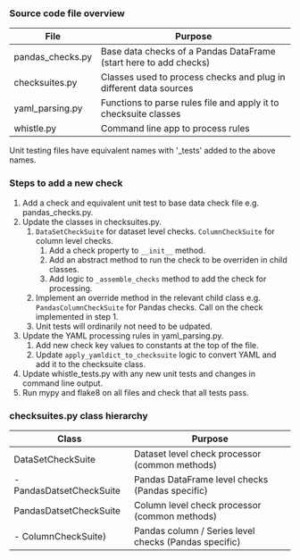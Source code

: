 ### Source code file overview

| File | Purpose |
|---|---|
| pandas_checks.py | Base data checks of a Pandas DataFrame (start here to add checks) |
| checksuites.py | Classes used to process checks and plug in different data sources |
| yaml_parsing.py | Functions to parse rules file and apply it to checksuite classes |
| whistle.py | Command line app to process rules |

Unit testing files have equivalent names with '_tests' added to the above names.

### Steps to add a new check

1. Add a check and equivalent unit test to base data check file e.g. pandas_checks.py.
1. Update the classes in checksuites.py.
   1. `DataSetCheckSuite` for dataset level checks. `ColumnCheckSuite` for column level checks.
      1. Add a check property to `__init__` method.
      1. Add an abstract method to run the check to be overriden in child classes.
      1. Add logic to `_assemble_checks` method to add the check for processing.
   1. Implement an override method in the relevant child class e.g. `PandasColumnCheckSuite` for Pandas checks.
      Call on the check implemented in step 1.
   1. Unit tests will ordinarily not need to be udpated.
1. Update the YAML processing rules in yaml_parsing.py.
   1. Add new check key values to constants at the top of the file.
   1. Update `apply_yamldict_to_checksuite` logic to convert YAML and add it to the checksuite class.
1. Update whistle_tests.py with any new unit tests and changes in command line output.
1. Run mypy and flake8 on all files and check that all tests pass.

### checksuites.py class hierarchy

| Class | Purpose |
| --- | --- |
| DataSetCheckSuite | Dataset level check processor (common methods) |
| - PandasDatsetCheckSuite | Pandas DataFrame level checks (Pandas specific) |
| PandasDatsetCheckSuite | Column level check processor (common methods) |
| - ColumnCheckSuite) | Pandas column / Series level checks (Pandas specific) |

